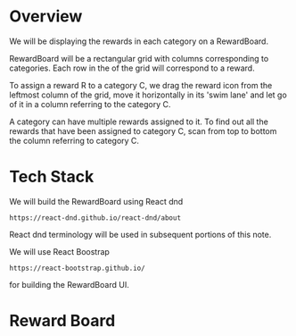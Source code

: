 # Overview
We will be displaying the rewards in each category
on a RewardBoard. 

RewardBoard will be a rectangular grid with columns corresponding to categories. Each row in the 
of the grid will correspond to a reward.

To assign a reward R to a category C, we drag the reward icon from the leftmost column of the grid, move it horizontally
in its 'swim lane' and let go of it in a column referring to the category C.

A category can have multiple rewards assigned to it. To find out all the rewards that have been assigned
to category C, scan from top to bottom the column referring to category C.

# Tech Stack
We will build the RewardBoard using React dnd 

    https://react-dnd.github.io/react-dnd/about
 
React dnd terminology will be used in subsequent portions of this note.

We will use React Boostrap

    https://react-bootstrap.github.io/

for building the RewardBoard UI.

# Reward Board

    




   
    
